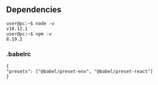 ## Dependencies
	user@pc:~$ node -v
	v18.12.1
	user@pc:~$ npm -v
	8.19.2
### .babelrc
	{
    "presets": ["@babel/preset-env", "@babel/preset-react"]
	}
